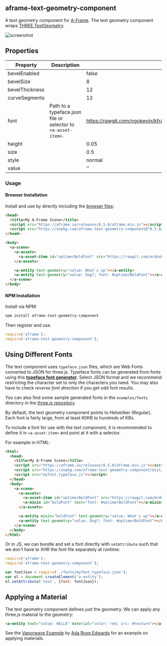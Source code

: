 ## aframe-text-geometry-component

A text geometry component for [A-Frame](https://aframe.io). The text geometry
component wraps
[THREE.TextGeometry](https://threejs.org/docs/?q=textge#Reference/Geometries/TextGeometry).

![screenshot](https://cloud.githubusercontent.com/assets/674727/21373560/c4c7507c-c6d4-11e6-86a5-88cb3ae8d0cb.png)

## Properties

| Property       | Description                                                   | Default Value                                                                                  |
| --------       | -----------                                                   | -------------                                                                                  |
| bevelEnabled   |                                                               | false                                                                                          |
| bevelSize      |                                                               | 8                                                                                              |
| bevelThickness |                                                               | 12                                                                                             |
| curveSegments  |                                                               | 12                                                                                             |
| font           | Path to a typeface.json file or selector to `<a-asset-item>`. | https://rawgit.com/ngokevin/kframe/master/components/text/lib/helvetiker_regular.typeface.json |
| height         |                                                               | 0.05                                                                                           |
| size           |                                                               | 0.5                                                                                            |
| style          |                                                               | normal                                                                                         |
| value          |                                                               | ''                                                                                             |

### Usage

#### Browser Installation

Install and use by directly including the [browser files](dist):

```html
<head>
  <title>My A-Frame Scene</title>
  <script src="https://aframe.io/releases/0.5.0/aframe.min.js"></script>
  <script src="https://unpkg.com/aframe-text-geometry-component@^0.5.0/dist/aframe-text-geometry-component.min.js"></script>
</head>

<body>
  <a-scene>
    <a-assets>
      <a-asset-item id="optimerBoldFont" src="https://rawgit.com/mrdoob/three.js/dev/examples/fonts/optimer_bold.typeface.json"></a-asset-item>
    </a-assets>

    <a-entity text-geometry="value: What's up"></a-entity>
    <a-entity text-geometry="value: Dog?; font: #optimerBoldFont"></a-entity>
  </a-scene>
</body>
```

#### NPM Installation

Install via NPM:

```bash
npm install aframe-text-geometry-component
```

Then register and use.

```js
require('aframe');
require('aframe-text-geometry-component');
```

## Using Different Fonts

The text component uses `typeface.json` files, which are Web Fonts converted to
JSON for three.js.  Typeface fonts can be generated from fonts using this
**[typeface font generator](http://gero3.github.io/facetype.js/)**. Select JSON
format and we recommend restricting the character set to only the characters
you need. You may also have to check *reverse font direction* if you get odd font results.

You can also find some sample generated fonts in the `examples/fonts` directory
in the [three.js repository](https://github.com/mrdoob/three.js).

By default, the text geometry component points to Helvetiker (Regular). Each
font is fairly large, from at least 60KB to hundreds of KBs.

To include a font for use with the text component, it is recommended to define
it in `<a-asset-item>` and point at it with a selector.

For example in HTML:

```html
<html>
  <head>
    <title>My A-Frame Scene</title>
    <script src="https://aframe.io/releases/0.5.0/aframe.min.js"></script>
    <script src="https://unpkg.com/aframe-text-geometry-component/dist/aframe-text-geometry-component.min.js"></script>
    <script src="myfont.typeface.js"></script>
  </head>
  <body>
    <a-scene>
      <a-assets>
        <a-asset-item id="optimerBoldFont" src="https://rawgit.com/mrdoob/three.js/dev/examples/fonts/optimer_bold.typeface.json"></a-asset-item>
        <a-mixin id="boldFont" text="font: #optimerBoldFont"></a-mixin>
      </a-assets>

      <a-entity mixin="boldFont" text-geometry="value: What's up"></a-entity>
      <a-entity text-geometry="value: Dog?; font: #optimerBoldFont"></a-entity>
    </a-scene>
  </body>
</html>
```

Or in JS, we can bundle and set a font directly with `setAttribute` such that
we don't have to XHR the font file separately at runtime:

```js
require('aframe');
require('aframe-text-geometry-component');

var fontJson = require('./fonts/myfont.typeface.json');
var el = document.createElement('a-entity');
el.setAttribute('text', {font: fontJson});
```

## Applying a Material

The text geometry component defines just the geometry. We can apply any
three.js material to the geometry:

```html
<a-entity text="value: HELLO" material="color: red; src: #texture"></a-entity>
```

See the [Vaporwave
Example](https://ngokevin.github.io/kframe/components/text/examples/vaporwave/)
by [Ada Rose Edwards](https://twitter.com/lady_ada_king) for an example on applying
materials.
